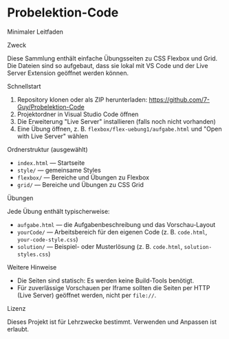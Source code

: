 # Probelektion-Code

Minimaler Leitfaden

Zweck

Diese Sammlung enthält einfache Übungsseiten zu CSS Flexbox und Grid. Die Dateien sind so aufgebaut, dass sie lokal mit VS Code und der Live Server Extension geöffnet werden können.

Schnellstart

1. Repository klonen oder als ZIP herunterladen: https://github.com/7-Guy/Probelektion-Code
2. Projektordner in Visual Studio Code öffnen
3. Die Erweiterung "Live Server" installieren (falls noch nicht vorhanden)
4. Eine Übung öffnen, z. B. `flexbox/flex-uebung1/aufgabe.html` und "Open with Live Server" wählen

Ordnerstruktur (ausgewählt)

- `index.html` — Startseite
- `style/` — gemeinsame Styles
- `flexbox/` — Bereiche und Übungen zu Flexbox
- `grid/` — Bereiche und Übungen zu CSS Grid

Übungen

Jede Übung enthält typischerweise:

- `aufgabe.html` — die Aufgabenbeschreibung und das Vorschau-Layout
- `yourCode/` — Arbeitsbereich für den eigenen Code (z. B. `code.html`, `your-code-style.css`)
- `solution/` — Beispiel- oder Musterlösung (z. B. `code.html`, `solution-styles.css`)

Weitere Hinweise

- Die Seiten sind statisch: Es werden keine Build-Tools benötigt.
- Für zuverlässige Vorschauen per Iframe sollten die Seiten per HTTP (Live Server) geöffnet werden, nicht per `file://`.

Lizenz

Dieses Projekt ist für Lehrzwecke bestimmt. Verwenden und Anpassen ist erlaubt.
